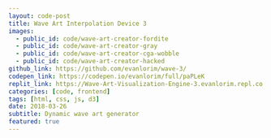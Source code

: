 ```yaml
---
layout: code-post
title: Wave Art Interpolation Device 3
images:
  - public_id: code/wave-art-creator-fordite
  - public_id: code/wave-art-creator-gray
  - public_id: code/wave-art-creator-cga-wobble
  - public_id: code/wave-art-creator-hacked
github_link: https://github.com/evanlorim/wave-3/
codepen_link: https://codepen.io/evanlorim/full/paPLeK
replit_link: https://Wave-Art-Visualization-Engine-3.evanlorim.repl.co
categories: [code, frontend]
tags: [html, css, js, d3]
date: 2018-03-26
subtitle: Dynamic wave art generator
featured: true
---
```

